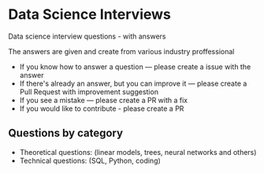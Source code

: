 # Data Science Interviews

Data science interview questions - with answers

The answers are given and create from various industry proffessional

* If you know how to answer a question — please create a issue with the answer
* If there's already an answer, but you can improve it — please create a Pull Request with improvement suggestion
* If you see a mistake — please create a PR with a fix
* If you would like to contribute - please create a PR


## Questions by category

* Theoretical questions: (linear models, trees, neural networks and others)
* Technical questions: (SQL, Python, coding)

